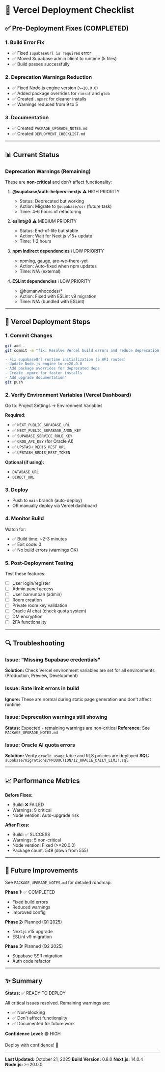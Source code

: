 # 🚀 Vercel Deployment Checklist

## ✅ Pre-Deployment Fixes (COMPLETED)

### 1. Build Error Fix
- ✅ Fixed `supabaseUrl is required` error
- ✅ Moved Supabase admin client to runtime (5 files)
- ✅ Build passes successfully

### 2. Deprecation Warnings Reduction
- ✅ Fixed Node.js engine version (`>=20.0.0`)
- ✅ Added package overrides for `rimraf` and `glob`
- ✅ Created `.npmrc` for cleaner installs
- ✅ Warnings reduced from 9 to 5

### 3. Documentation
- ✅ Created `PACKAGE_UPGRADE_NOTES.md`
- ✅ Created `DEPLOYMENT_CHECKLIST.md`

---

## 📊 Current Status

### Deprecation Warnings (Remaining)
These are **non-critical** and don't affect functionality:

1. **@supabase/auth-helpers-nextjs** ⚠️ HIGH PRIORITY
   - Status: Deprecated but working
   - Action: Migrate to `@supabase/ssr` (future task)
   - Time: 4-6 hours of refactoring

2. **eslint@8** ⚠️ MEDIUM PRIORITY
   - Status: End-of-life but stable
   - Action: Wait for Next.js v15+ update
   - Time: 1-2 hours

3. **npm indirect dependencies** ℹ️ LOW PRIORITY
   - npmlog, gauge, are-we-there-yet
   - Action: Auto-fixed when npm updates
   - Time: N/A (external)

4. **ESLint dependencies** ℹ️ LOW PRIORITY
   - @humanwhocodes/*
   - Action: Fixed with ESLint v9 migration
   - Time: N/A (bundled with ESLint)

---

## 🎯 Vercel Deployment Steps

### 1. Commit Changes
```bash
git add .
git commit -m "fix: Resolve Vercel build errors and reduce deprecation warnings

- Fix supabaseUrl runtime initialization (5 API routes)
- Update Node.js engine to >=20.0.0
- Add package overrides for deprecated deps
- Create .npmrc for faster installs
- Add upgrade documentation"
git push
```

### 2. Verify Environment Variables (Vercel Dashboard)
Go to: Project Settings → Environment Variables

**Required:**
- ✅ `NEXT_PUBLIC_SUPABASE_URL`
- ✅ `NEXT_PUBLIC_SUPABASE_ANON_KEY`
- ✅ `SUPABASE_SERVICE_ROLE_KEY`
- ✅ `GROQ_API_KEY` (for Oracle AI)
- ✅ `UPSTASH_REDIS_REST_URL`
- ✅ `UPSTASH_REDIS_REST_TOKEN`

**Optional (if using):**
- `DATABASE_URL`
- `DIRECT_URL`

### 3. Deploy
- Push to `main` branch (auto-deploy)
- OR manually deploy via Vercel dashboard

### 4. Monitor Build
Watch for:
- ✅ Build time: ~2-3 minutes
- ✅ Exit code: 0
- ✅ No build errors (warnings OK)

### 5. Post-Deployment Testing
Test these features:
- [ ] User login/register
- [ ] Admin panel access
- [ ] User ban/unban (admin)
- [ ] Room creation
- [ ] Private room key validation
- [ ] Oracle AI chat (check quota system)
- [ ] DM encryption
- [ ] 2FA functionality

---

## 🔍 Troubleshooting

### Issue: "Missing Supabase credentials"
**Solution:** Check Vercel environment variables are set for all environments (Production, Preview, Development)

### Issue: Rate limit errors in build
**Ignore:** These are normal during static page generation and don't affect runtime

### Issue: Deprecation warnings still showing
**Status:** Expected - remaining warnings are non-critical
**Reference:** See `PACKAGE_UPGRADE_NOTES.md`

### Issue: Oracle AI quota errors
**Solution:** Verify `oracle_usage` table and RLS policies are deployed
**SQL:** `supabase/migrations/PRODUCTION/12_ORACLE_DAILY_LIMIT.sql`

---

## 📈 Performance Metrics

**Before Fixes:**
- Build: ❌ FAILED
- Warnings: 9 critical
- Node version: Auto-upgrade risk

**After Fixes:**
- Build: ✅ SUCCESS
- Warnings: 5 non-critical
- Node version: Fixed (>=20.0.0)
- Package count: 549 (down from 555)

---

## 🔮 Future Improvements

See `PACKAGE_UPGRADE_NOTES.md` for detailed roadmap:

**Phase 1:** ✅ COMPLETED
- Fixed build errors
- Reduced warnings
- Improved config

**Phase 2:** Planned (Q1 2025)
- Next.js v15 upgrade
- ESLint v9 migration

**Phase 3:** Planned (Q2 2025)
- Supabase SSR migration
- Auth code refactor

---

## ✨ Summary

**Status:** ✅ READY TO DEPLOY

All critical issues resolved. Remaining warnings are:
- ✅ Non-blocking
- ✅ Don't affect functionality
- ✅ Documented for future work

**Confidence Level:** 🟢 HIGH

Deploy with confidence! 🚀

---

**Last Updated:** October 21, 2025
**Build Version:** 0.8.0
**Next.js:** 14.0.4
**Node.js:** >=20.0.0

